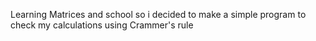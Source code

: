 Learning Matrices and school so i decided to make a simple program to check my calculations using Crammer's rule
